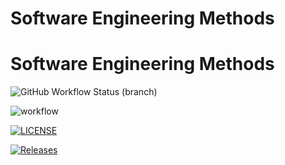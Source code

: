 # Software Engineering Methods
# Software Engineering Methods
![GitHub Workflow Status (branch)](https://img.shields.io/github/actions/workflow/status/jxshmendez/Coursework/main.yml?branch=develop)

![workflow](https://github.com/jxshmendez/Coursework/actions/workflows/main.yml/badge.svg)

[![LICENSE](https://img.shields.io/github/license/jxshmendez/Coursework.svg?style=flat-square)](https://github.com/<github-username>/Coursework/blob/master/LICENSE)

[![Releases](https://img.shields.io/github/release/jxshmendez/Coursework/all.svg?style=flat-square)](https://github.com/jxshmendez/Coursework/releases)